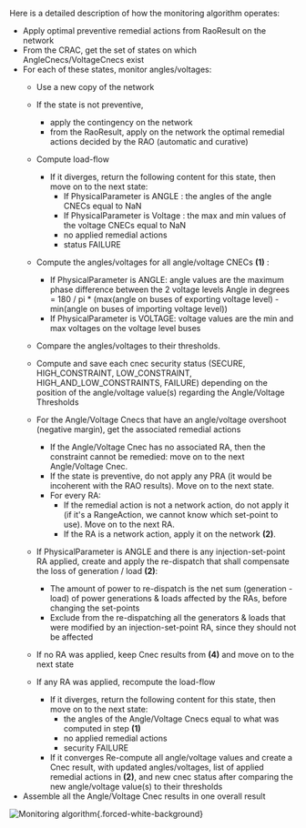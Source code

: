 Here is a detailed description of how the monitoring algorithm operates:
- Apply optimal preventive remedial actions from RaoResult on the network
- From the CRAC, get the set of states on which AngleCnecs/VoltageCnecs exist
- For each of these states, monitor angles/voltages:
  - Use a new copy of the network
  - If the state is not preventive,
    - apply the contingency on the network
    - from the RaoResult, apply on the network the optimal remedial actions decided by the RAO (automatic and curative)
  - Compute load-flow
    - If it diverges, return the following content for this state, then move on to the next state:
      - If PhysicalParameter is ANGLE : the angles of the angle CNECs equal to NaN 
      - If PhysicalParameter is Voltage : the max and min values of the voltage CNECs equal to NaN
      - no applied remedial actions
      - status FAILURE
  - Compute the angles/voltages for all angle/voltage CNECs **(1)** :
      - If PhysicalParameter is ANGLE: angle values are the maximum phase difference between the 2 voltage levels 
        Angle in degrees = 180 / pi * (max(angle on buses of exporting voltage level) - min(angle on buses of importing voltage level))
      - If PhysicalParameter is VOLTAGE: voltage values are the min and max voltages on the voltage level buses
  - Compare the angles/voltages to their thresholds.
  - Compute and save each cnec security status (SECURE, HIGH_CONSTRAINT, LOW_CONSTRAINT, HIGH_AND_LOW_CONSTRAINTS, FAILURE) depending on the position of the angle/voltage value(s) regarding the Angle/Voltage Thresholds
  - For the Angle/Voltage Cnecs that have an angle/voltage overshoot (negative margin), get the associated remedial actions 
    - If the Angle/Voltage Cnec has no associated RA, then the constraint cannot be remedied: move on to the next Angle/Voltage Cnec.
    - If the state is preventive, do not apply any PRA (it would be incoherent with the RAO results). Move on to the next state.
    - For every RA:
      - If the remedial action is not a network action, do not apply it (if it's a RangeAction, we cannot know which set-point to use). Move on to the next RA.
      - If the RA is a network action, apply it on the network **(2)**.
  - If  PhysicalParameter is ANGLE and there is any injection-set-point RA applied, create and apply the re-dispatch that shall compensate the loss of generation / load **(2)**:
    - The amount of power to re-dispatch is the net sum (generation - load) of power generations & loads affected by the RAs, before changing the set-points
    - Exclude from the re-dispatching all the generators & loads that were modified by an injection-set-point RA, since they should not be affected
  
  - If no RA was applied, keep Cnec results from **(4)** and move on to the next state
  - If any RA was applied, recompute the load-flow
    - If it diverges, return the following content for this state, then move on to the next state:
      - the angles of the Angle/Voltage Cnecs equal to what was computed in step **(1)**
      - no applied remedial actions
      - security FAILURE
    - If it converges Re-compute all angle/voltage values and create a Cnec result, with updated angles/voltages, list of applied remedial actions in **(2)**, and new cnec status after comparing the new angle/voltage value(s) to their thresholds
- Assemble all the Angle/Voltage Cnec results in one overall result

![Monitoring algorithm](/_static/img/monitoring-algorithm.png){.forced-white-background}
